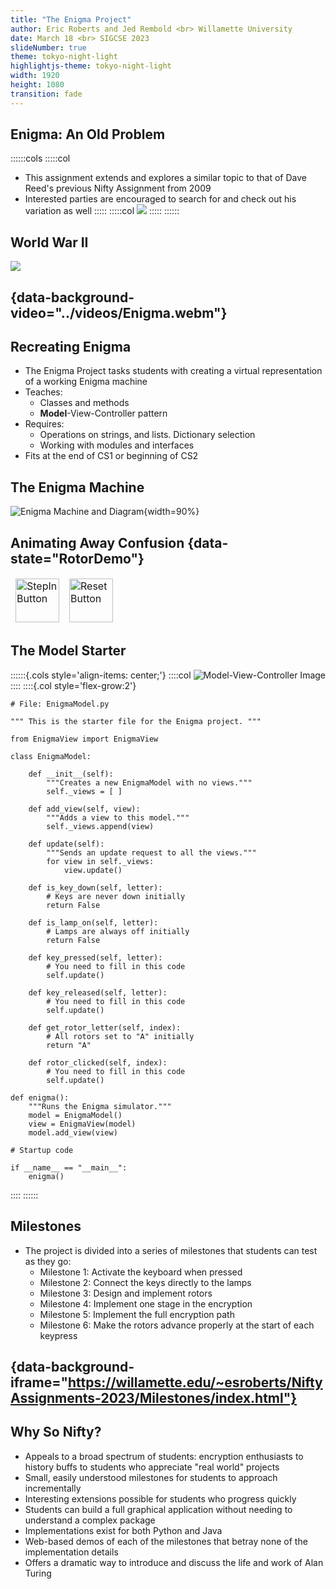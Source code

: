 ```yaml
---
title: "The Enigma Project"
author: Eric Roberts and Jed Rembold <br> Willamette University
date: March 18 <br> SIGCSE 2023
slideNumber: true
theme: tokyo-night-light
highlightjs-theme: tokyo-night-light
width: 1920
height: 1080
transition: fade
---
```



## Enigma: An Old Problem
::::::cols
:::::col
- This assignment extends and explores a similar topic to that of Dave Reed's previous Nifty Assignment from 2009
- Interested parties are encouraged to search for and check out his variation as well
:::::
:::::col
![](../images/davereed.png)
:::::
::::::

<!-- What is Enigma? -->
## World War II
![](../images/england_surround.svg)


## {data-background-video="../videos/Enigma.webm"}

<!-- Overview of where it fits -->
## Recreating Enigma
- The Enigma Project tasks students with creating a virtual representation of a working Enigma machine
- Teaches:
	- Classes and methods
	- **Model**-View-Controller pattern
- Requires:
	- Operations on strings, and lists. Dictionary selection
	- Working with modules and interfaces
- Fits at the end of CS1 or beginning of CS2


## The Enigma Machine
![Enigma Machine and Diagram](../images/enigma_photo.svg){width=90%}


## Animating Away Confusion {data-state="RotorDemo"}
<div id="RotorDemo">
<canvas contenteditable="true" width="1485" height="810" style="border: none; overflow: hidden; outline-width: 0px; width: 1485px; height: 810px;"></canvas>
</div>
<td style="text-align:center;">
    <table class="CTControlStrip">
        <tbody style="border:none;">
            <tr>
                <td>
                    <img id="RotorDemoStepInButton" class="CTButton" src="../images/StepInControl.png" alt="StepInButton" width="70px">
                </td>
                <td>
                    <img id="RotorDemoResetButton" class="CTButton" src="../images/ResetControl.png" alt="ResetButton" width="70px">
                </td>
            </tr>
        </tbody>
    </table>
</td>


<!-- How does it operate? -->
## The Model Starter
::::::{.cols style='align-items: center;'}
::::col
![Model-View-Controller Image](../images/mcv.svg)
::::
::::{.col style='flex-grow:2'}
```{.python style='font-size:.70em; max-height:800px' data-line-numbers=22-44}
# File: EnigmaModel.py

""" This is the starter file for the Enigma project. """

from EnigmaView import EnigmaView

class EnigmaModel:

    def __init__(self):
        """Creates a new EnigmaModel with no views."""
        self._views = [ ]

    def add_view(self, view):
        """Adds a view to this model."""
        self._views.append(view)

    def update(self):
        """Sends an update request to all the views."""
        for view in self._views:
            view.update()

    def is_key_down(self, letter):
		# Keys are never down initially
        return False        

    def is_lamp_on(self, letter):
		# Lamps are always off initially
        return False        

    def key_pressed(self, letter):
        # You need to fill in this code
        self.update()

    def key_released(self, letter):
        # You need to fill in this code
        self.update()

    def get_rotor_letter(self, index):
		# All rotors set to "A" initially
        return "A"          

    def rotor_clicked(self, index):
        # You need to fill in this code
        self.update()

def enigma():
    """Runs the Enigma simulator."""
    model = EnigmaModel()
    view = EnigmaView(model)
    model.add_view(view)

# Startup code

if __name__ == "__main__":
    enigma()
```
::::
::::::

## Milestones
- The project is divided into a series of milestones that students can test as they go:
    - Milestone 1: Activate the keyboard when pressed
    - Milestone 2: Connect the keys directly to the lamps
    - Milestone 3: Design and implement rotors
    - Milestone 4: Implement one stage in the encryption
    - Milestone 5: Implement the full encryption path
    - Milestone 6: Make the rotors advance properly at the start of each keypress


## {data-background-iframe="https://willamette.edu/~esroberts/NiftyAssignments-2023/Milestones/index.html"}

<!-- What makes it nifty -->
## Why So Nifty?
- Appeals to a broad spectrum of students: encryption enthusiasts to history buffs to students who appreciate "real world" projects
- Small, easily understood milestones for students to approach incrementally
- Interesting extensions possible for students who progress quickly
- Students can build a full graphical application without needing to understand a complex package
- Implementations exist for both Python and Java
- Web-based demos of each of the milestones that betray none of the implementation details
- Offers a dramatic way to introduce and discuss the life and work of Alan Turing


